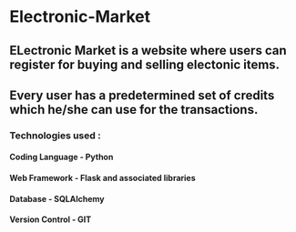 # Electronic-Market
## ELectronic Market is a website where users can register for buying and selling electonic items.
## Every user has a predetermined set of credits which he/she can use for the transactions.
### Technologies used :
####  Coding Language - Python
####  Web Framework - Flask and associated libraries
####  Database - SQLAlchemy
####  Version Control - GIT


